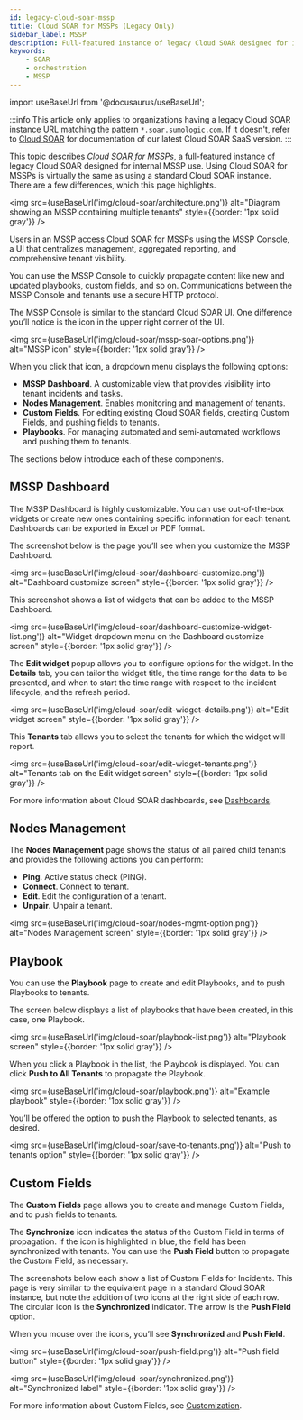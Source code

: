 ```yaml
---
id: legacy-cloud-soar-mssp
title: Cloud SOAR for MSSPs (Legacy Only)
sidebar_label: MSSP
description: Full-featured instance of legacy Cloud SOAR designed for internal MSSP use.
keywords:
    - SOAR
    - orchestration
    - MSSP
---
```


import useBaseUrl from '@docusaurus/useBaseUrl';

:::info
This article only applies to organizations having a legacy Cloud SOAR instance URL matching the pattern `*.soar.sumologic.com`. If it doesn't, refer to [Cloud SOAR](/docs/cloud-soar/) for documentation of our latest Cloud SOAR SaaS version.
:::

This topic describes *Cloud SOAR for MSSPs*, a full-featured instance of legacy Cloud SOAR designed for internal MSSP use. Using Cloud SOAR for MSSPs is virtually the same as using a standard Cloud SOAR instance. There are a few differences, which this page highlights.

<img src={useBaseUrl('img/cloud-soar/architecture.png')} alt="Diagram showing an MSSP containing multiple tenants" style={{border: '1px solid gray'}} />

Users in an MSSP access Cloud SOAR for MSSPs using the MSSP Console, a UI that centralizes management, aggregated reporting, and comprehensive tenant visibility.

You can use the MSSP Console to quickly propagate content like new and updated playbooks, custom fields, and so on. Communications between the MSSP Console and tenants use a secure HTTP protocol.

The MSSP Console is similar to the standard Cloud SOAR UI. One difference you’ll notice is the icon in the upper right corner of the UI.

<img src={useBaseUrl('img/cloud-soar/mssp-soar-options.png')} alt="MSSP icon" style={{border: '1px solid gray'}} />

When you click that icon, a dropdown menu displays the following options:

* **MSSP Dashboard**. A customizable view that provides visibility into  tenant incidents and tasks.
* **Nodes Management**. Enables monitoring and management of tenants.
* **Custom Fields**. For editing existing Cloud SOAR fields, creating Custom Fields, and pushing fields to tenants.
* **Playbooks**. For managing automated and semi-automated workflows and pushing them to tenants.

The sections below introduce each of these components.

## MSSP Dashboard

The MSSP Dashboard is highly customizable. You can use out-of-the-box widgets or create new ones containing specific information for each tenant. Dashboards can be exported in Excel or PDF format.

The screenshot below is the page you’ll see when you customize the MSSP Dashboard.

<img src={useBaseUrl('img/cloud-soar/dashboard-customize.png')} alt="Dashboard customize screen" style={{border: '1px solid gray'}} />

This screenshot shows a list of widgets that can be added to the MSSP Dashboard.

<img src={useBaseUrl('img/cloud-soar/dashboard-customize-widget-list.png')} alt="Widget dropdown menu on the Dashboard customize screen" style={{border: '1px solid gray'}} />

The **Edit widget** popup allows you to configure options for the widget. In the **Details** tab, you can tailor the widget title, the time range for the data to be presented, and when to start the time range with respect to the incident lifecycle, and the refresh period.

<img src={useBaseUrl('img/cloud-soar/edit-widget-details.png')} alt="Edit widget screen" style={{border: '1px solid gray'}} />

This **Tenants** tab allows you to select the tenants for which the widget will report.

<img src={useBaseUrl('img/cloud-soar/edit-widget-tenants.png')} alt="Tenants tab on the Edit widget screen" style={{border: '1px solid gray'}} />

For more information about Cloud SOAR dashboards, see [Dashboards](/docs/cloud-soar/incidents-triage/#dashboards).

## Nodes Management

The **Nodes Management** page shows the status of all paired child tenants and provides the following actions you can perform:

* **Ping**. Active status check (PING).
* **Connect**. Connect to tenant.
* **Edit**. Edit the configuration of a tenant.
* **Unpair**. Unpair a tenant.

<img src={useBaseUrl('img/cloud-soar/nodes-mgmt-option.png')} alt="Nodes Management screen" style={{border: '1px solid gray'}} />

## Playbook

You can use the **Playbook** page to create and edit Playbooks, and to push Playbooks to tenants.

The screen below displays a list of playbooks that have been created, in this case, one Playbook.

<img src={useBaseUrl('img/cloud-soar/playbook-list.png')} alt="Playbook screen" style={{border: '1px solid gray'}} />

When you click a Playbook in the list, the Playbook is displayed. You can click **Push to All Tenants** to propagate the Playbook.

<img src={useBaseUrl('img/cloud-soar/playbook.png')} alt="Example playbook" style={{border: '1px solid gray'}} />

You’ll be offered the option to push the Playbook to selected tenants, as desired.

<img src={useBaseUrl('img/cloud-soar/save-to-tenants.png')} alt="Push to tenants option" style={{border: '1px solid gray'}} />

## Custom Fields

The **Custom Fields** page allows you to create and manage Custom Fields, and to push fields to tenants.

The **Synchronize** icon indicates the status of the Custom Field in terms of propagation. If the icon is highlighted in blue, the field has been synchronized with tenants. You can use the **Push Field** button to propagate the Custom Field, as necessary.  

The screenshots below each show a list of Custom Fields for Incidents. This page is very similar to the equivalent page in a standard Cloud SOAR instance, but note the addition of two icons at the right side of each row. The circular icon is the **Synchronized** indicator. The arrow is the **Push Field** option.

When you mouse over the icons, you’ll see **Synchronized** and **Push Field**.

<img src={useBaseUrl('img/cloud-soar/push-field.png')} alt="Push field button" style={{border: '1px solid gray'}} />

<img src={useBaseUrl('img/cloud-soar/synchronized.png')} alt="Synchronized label" style={{border: '1px solid gray'}} />

For more information about Custom Fields, see [Customization](/docs/cloud-soar/settings/#custom-fields).
